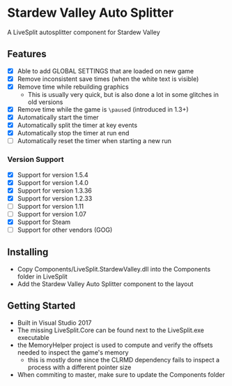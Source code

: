 # Stardew Valley Auto Splitter

A LiveSplit autosplitter component for Stardew Valley

## Features

* [x] Able to add GLOBAL SETTINGS that are loaded on new game
* [x] Remove inconsistent save times (when the white text is visible)
* [x] Remove time while rebuilding graphics
    * This is usually very quick, but is also done a lot in some glitches in old versions
* [x] Remove time while the game is `\pause`d (introduced in 1.3+)
* [X] Automatically start the timer
* [X] Automatically split the timer at key events
* [X] Automatically stop the timer at run end
* [ ] Automatically reset the timer when starting a new run

### Version Support

* [x] Support for version 1.5.4
* [x] Support for version 1.4.0
* [x] Support for version 1.3.36
* [x] Support for version 1.2.33
* [ ] Support for version 1.11
* [ ] Support for version 1.07
* [x] Support for Steam
* [ ] Support for other vendors (GOG)

## Installing

* Copy Components/LiveSplit.StardewValley.dll into the Components folder in LiveSplit
* Add the Stardew Valley Auto Splitter component to the layout

## Getting Started

* Built in Visual Studio 2017 
* The missing LiveSplit.Core can be found next to the LiveSplit.exe executable
* the MemoryHelper project is used to compute and verify the offsets needed to inspect the game's memory
    * this is mostly done since the CLRMD dependency fails to inspect a process with a different pointer size
* When commiting to master, make sure to update the Components folder
